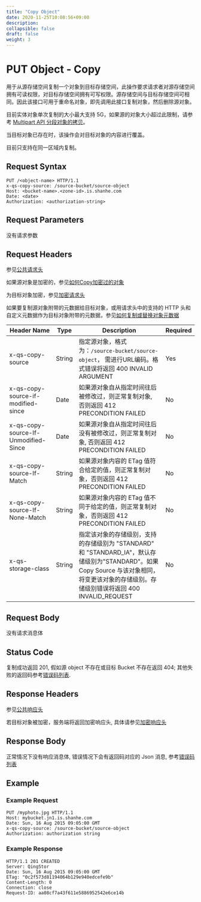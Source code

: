 ```yaml
---
title: "Copy Object"
date: 2020-11-25T10:08:56+09:00
description:
collapsible: false
draft: false
weight: 3
---
```


# PUT Object - Copy

用于从源存储空间复制一个对象到目标存储空间，此操作要求请求者对源存储空间拥有可读权限，对目标存储空间拥有可写权限。源存储空间与目标存储空间可相同。因此该接口可用于重命名对象，即先调用此接口复制对象，然后删除源对象。

目前实体对象单次复制的大小最大支持 5G，如果源的对象大小超过此限制，请参考 [Multipart API 分段对象的拷贝](../multipart/)。

当目标对象已存在时，该操作会对目标对象的内容进行覆盖。

目前只支持在同一区域内复制。

## Request Syntax

```http
PUT /<object-name> HTTP/1.1
x-qs-copy-source: /source-bucket/source-object
Host: <bucket-name>.<zone-id>.is.shanhe.com
Date: <date>
Authorization: <authorization-string>
```

## Request Parameters

没有请求参数

## Request Headers

参见[公共请求头](../../common_header/)

如果源对象是加密的，参见[如何Copy加密过的对象](../../common/encryption/#如何copy加密过的对象)

为目标对象加密，参见[加密请求头](../../common/encryption/#加密请求头)

如果要复制源对象附带的元数据给目标对象，或用请求头中的支持的 HTTP 头和自定义元数据作为目标对象附带的元数据，参见[如何复制或替换对象元数据](../../metadata/#如何复制或替换对象元数据)

| Header Name | Type | Description | Required |
| --- | --- | --- | --- |
| x-qs-copy-source | String | 指定源对象，格式为：`/source-bucket/source-object`， 需进行URL编码。格式错误将返回 400 INVALID ARGUMENT | Yes |
| x-qs-copy-source-if-modified-since | Date | 如果源对象自从指定时间往后被修改过，则正常复制对象, 否则返回 412 PRECONDITION FAILED | No |
| x-qs-copy-source-If-Unmodified-Since | Date | 如果源对象自从指定时间往后没有被修改过，则正常复制对象, 否则返回 412 PRECONDITION FAILED | No |
| x-qs-copy-source-If-Match | String | 如果源对象内容的 ETag 值符合给定的值，则正常复制对象，否则返回 412 PRECONDITION FAILED | No |
| x-qs-copy-source-If-None-Match | String | 如果源对象内容的 ETag 值不同于给定的值，则正常复制对象，否则返回 412 PRECONDITION FAILED | No |
| x-qs-storage-class | String | 指定该对象的存储级别，支持的存储级别为 "STANDARD" 和 "STANDARD_IA"，默认存储级别为"STANDARD"。如果 Copy Source 与该对象相同，将变更该对象的存储级别。存储级别错误将返回 400 INVALID_REQUEST | No |

## Request Body

没有请求消息体

## Status Code

复制成功返回 201, 假如源 object 不存在或目标 Bucket 不存在返回 404; 其他失败的返回码参考[错误码列表](../../error_code/).

## Response Headers

参见[公共响应头](../../common_header/#响应头字段)

若目标对象被加密，服务端将返回加密响应头, 具体请参见[加密响应头](../../common/encryption/#加密响应头)

## Response Body

正常情况下没有响应消息体, 错误情况下会有返回码对应的 Json 消息, 参考[错误码列表](../../error_code/)

## Example

### Example Request

```http
PUT /myphoto.jpg HTTP/1.1
Host: mybucket.jn1.is.shanhe.com
Date: Sun, 16 Aug 2015 09:05:00 GMT
x-qs-copy-source: /source-bucket/source-object
Authorization: authorization string
```

### Example Response

```http
HTTP/1.1 201 CREATED
Server: QingStor
Date: Sun, 16 Aug 2015 09:05:00 GMT
ETag: "0c2f573d81194064b129e940edcefe9b"
Content-Length: 0
Connection: close
Request-ID: aa08cf7a43f611e5886952542e6ce14b
```
